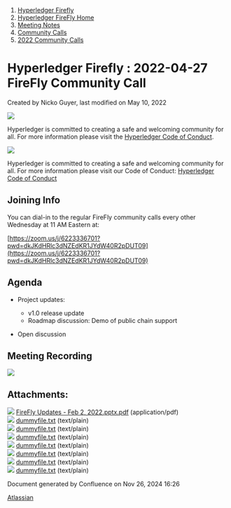 1. [Hyperledger Firefly](index.html)
2. [Hyperledger FireFly Home](Hyperledger-FireFly-Home_20152345.html)
3. [Meeting Notes](Meeting-Notes_20156412.html)
4. [Community Calls](Community-Calls_20154671.html)
5. [2022 Community Calls](2022-Community-Calls_20156522.html)

# Hyperledger Firefly : 2022-04-27 FireFly Community Call

Created by Nicko Guyer, last modified on May 10, 2022

![](https://wiki.hyperledger.org/download/attachments/2392771/welcome.png?version=2&modificationDate=1572450107000&api=v2)

Hyperledger is committed to creating a safe and welcoming community for all. For more information please visit the [Hyperledger Code of Conduct](https://lf-hyperledger.atlassian.net/wiki/spaces/HYP/pages/19595281/Hyperledger+Code+of+Conduct).

![](https://wiki.hyperledger.org/download/attachments/29034696/Antitrustnotice.png?version=1&modificationDate=1581695654000&api=v2)

Hyperledger is committed to creating a safe and welcoming community for all. For more information please visit our Code of Conduct: [Hyperledger Code of Conduct](https://lf-hyperledger.atlassian.net/wiki/spaces/HYP/pages/19595281/Hyperledger+Code+of+Conduct)

## Joining Info

You can dial-in to the regular FireFly community calls every other Wednesday at 11 AM Eastern at:

[https://zoom.us/j/6223336701?pwd=dkJKdHRlc3dNZEdKR1JYdW40R2pDUT09](https://zoom.us/j/6223336701?pwd=dkJKdHRlc3dNZEdKR1JYdW40R2pDUT09)

## Agenda

- Project updates:
  
  - v1.0 release update
  - Roadmap discussion: Demo of public chain support
- Open discussion

## Meeting Recording

![](plugins/servlet/confluence/placeholder/unknown-attachment)

## Attachments:

![](images/icons/bullet_blue.gif) [FireFly Updates - Feb 2, 2022.pptx.pdf](attachments/20154931/20156577.pdf) (application/pdf)  
![](images/icons/bullet_blue.gif) [dummyfile.txt](attachments/20154931/20156580.txt) (text/plain)  
![](images/icons/bullet_blue.gif) [dummyfile.txt](attachments/20154931/20156574.txt) (text/plain)  
![](images/icons/bullet_blue.gif) [dummyfile.txt](attachments/20154931/20156575.txt) (text/plain)  
![](images/icons/bullet_blue.gif) [dummyfile.txt](attachments/20154931/20156576.txt) (text/plain)  
![](images/icons/bullet_blue.gif) [dummyfile.txt](attachments/20154931/20156578.txt) (text/plain)  
![](images/icons/bullet_blue.gif) [dummyfile.txt](attachments/20154931/20156579.txt) (text/plain)  
![](images/icons/bullet_blue.gif) [dummyfile.txt](attachments/20154931/20156573.txt) (text/plain)

Document generated by Confluence on Nov 26, 2024 16:26

[Atlassian](http://www.atlassian.com/)
